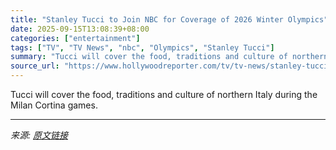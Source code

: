 ```yaml
---
title: "Stanley Tucci to Join NBC for Coverage of 2026 Winter Olympics"
date: 2025-09-15T13:08:39+08:00
categories: ["entertainment"]
tags: ["TV", "TV News", "nbc", "Olympics", "Stanley Tucci"]
summary: "Tucci will cover the food, traditions and culture of northern Italy during the Milan Cortina games."
source_url: "https://www.hollywoodreporter.com/tv/tv-news/stanley-tucci-nbc-2026-winter-olympics-correspondent-1236371612/"
---
```


Tucci will cover the food, traditions and culture of northern Italy during the Milan Cortina games.

---

*来源: [原文链接](https://www.hollywoodreporter.com/tv/tv-news/stanley-tucci-nbc-2026-winter-olympics-correspondent-1236371612/)*
